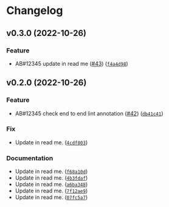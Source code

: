 # Changelog

<!--next-version-placeholder-->

## v0.3.0 (2022-10-26)
### Feature
* AB#12345 update in read me ([#43](https://github.com/pandalearnstocode/sample_components/issues/43)) ([`f4a4d98`](https://github.com/pandalearnstocode/sample_components/commit/f4a4d9806ad91c6860870c2e952c3f9e582f6cbc))

## v0.2.0 (2022-10-26)
### Feature
* AB#12345 check end to end lint annotation ([#42](https://github.com/pandalearnstocode/sample_components/issues/42)) ([`db41c41`](https://github.com/pandalearnstocode/sample_components/commit/db41c415f737e8f76d1a4301377561574643564c))

### Fix
* Update in read me. ([`4cdf803`](https://github.com/pandalearnstocode/sample_components/commit/4cdf803e1d8f1ba686ce1c4a44f42f9d3171827e))

### Documentation
* Update in read me. ([`f68a10d`](https://github.com/pandalearnstocode/sample_components/commit/f68a10d7d3e41712d08b483e93cee25213123c06))
* Update in read me. ([`4b3fdaf`](https://github.com/pandalearnstocode/sample_components/commit/4b3fdaf8898ec922b26394503a716a65f0cba19d))
* Update in read me. ([`a6ba348`](https://github.com/pandalearnstocode/sample_components/commit/a6ba34890d42ec54309bb1da2b2134f517f1adba))
* Update in read me. ([`7f12ae9`](https://github.com/pandalearnstocode/sample_components/commit/7f12ae994572ed005a7cd0879d1935676e88cb0c))
* Update in read me. ([`07fc5a7`](https://github.com/pandalearnstocode/sample_components/commit/07fc5a7dfb327d0d0da9894932cf31e8bfcd58bc))

